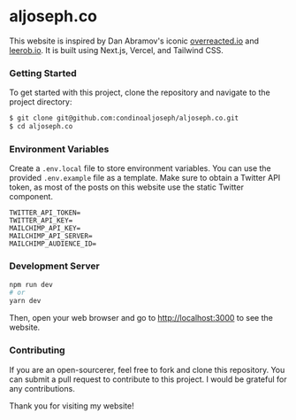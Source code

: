# aljoseph.co

This website is inspired by Dan Abramov's iconic [overreacted.io](https://overreacted.io/) and [leerob.io](https://leerob.io/). It is built using Next.js, Vercel, and Tailwind CSS.

### Getting Started

To get started with this project, clone the repository and navigate to the project directory:

```bash
$ git clone git@github.com:condinoaljoseph/aljoseph.co.git
$ cd aljoseph.co
```

### Environment Variables

Create a `.env.local` file to store environment variables. You can use the provided `.env.example` file as a template. Make sure to obtain a Twitter API token, as most of the posts on this website use the static Twitter component.

```env
TWITTER_API_TOKEN=
TWITTER_API_KEY=
MAILCHIMP_API_KEY=
MAILCHIMP_API_SERVER=
MAILCHIMP_AUDIENCE_ID=
```

### Development Server

```bash
npm run dev
# or
yarn dev
```

Then, open your web browser and go to [http://localhost:3000](http://localhost:3000) to see the website.

### Contributing

If you are an open-sourcerer, feel free to fork and clone this repository. You can submit a pull request to contribute to this project. I would be grateful for any contributions.

Thank you for visiting my website!
